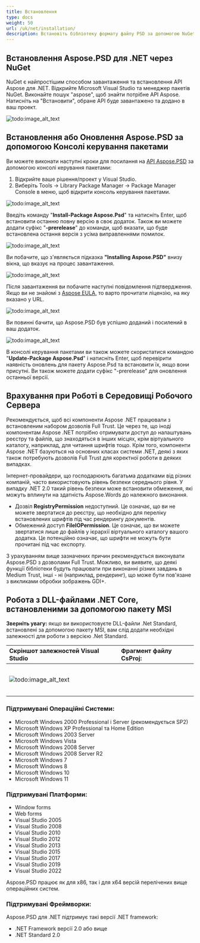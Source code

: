 ```yaml
---
title: Встановлення
type: docs
weight: 50
url: /uk/net/installation/
description: Встановіть бібліотеку формату файлу PSD за допомогою NuGet або Консолі керування пакетами.
---
```


## **Встановлення Aspose.PSD для .NET через NuGet**
NuGet є найпростішим способом завантаження та встановлення API Aspose для .NET. Відкрийте Microsoft Visual Studio та менеджер пакетів NuGet. Виконайте пошук "aspose", щоб знайти потрібне API Aspose. Натисніть на "Встановити", обране API буде завантажено та додано в ваш проект.

![todo:image_alt_text](installation_1.png)
## **Встановлення або Оновлення Aspose.PSD за допомогою Консолі керування пакетами**
Ви можете виконати наступні кроки для посилання на [API Aspose.PSD](https://www.nuget.org/packages/Aspose.psd/) за допомогою консолі керування пакетами:

1. Відкрийте ваше рішення/проект у Visual Studio.
1. Виберіть Tools -> Library Package Manager -> Package Manager Console в меню, щоб відкрити консоль керування пакетами.

![todo:image_alt_text](installation_2.png)

Введіть команду "**Install-Package Aspose.Psd**" та натисніть Enter, щоб встановити останню повну версію в своє додаток. Також ви можете додати суфікс "**-prerelease**" до команди, щоб вказати, що буде встановлена остання версія з усіма виправленнями помилок.

![todo:image_alt_text](installation_3.png)

Ви побачите, що з'являється підказка **"Installing Aspose.PSD"** внизу вікна, що вказує на процес завантаження.

![todo:image_alt_text](installation_4.png)

Після завантаження ви побачите наступні повідомлення підтвердження. Якщо ви не знайомі з [Aspose EULA](https://company.aspose.com/legal/eula), то варто прочитати ліцензію, на яку вказано у URL.

![todo:image_alt_text](installation_5.png)

Ви повинні бачити, що Aspose.PSD був успішно доданий і посилений в ваш додаток.

![todo:image_alt_text](installation_6.png)

В консолі керування пакетами ви також можете скористатися командою "**Update-Package Aspose.Psd**" і натисніть Enter, щоб перевірити наявність оновлень для пакету Aspose.Psd та встановити їх, якщо вони присутні. Ви також можете додати суфікс "-prerelease" для оновлення останньої версії.

## **Врахування при Роботі в Середовищі Робочого Сервера**
Рекомендується, щоб всі компоненти Aspose .NET працювали з встановленим набором дозволів Full Trust. Це через те, що іноді компонентам Aspose .NET потрібно отримувати доступ до налаштувань реєстру та файлів, що знаходяться в інших місцях, крім віртуального каталогу, наприклад, для читання шрифтів тощо. Крім того, компоненти Aspose .NET базуються на основних класах системи .NET, деякі з яких також потребують дозволів Full Trust для коректної роботи в деяких випадках.

Інтернет-провайдери, що господарюють багатьма додатками від різних компаній, часто використовують рівень безпеки середнього рівня. У випадку .NET 2.0 такий рівень безпеки може встановити обмеження, які можуть вплинути на здатність Aspose.Words до належного виконання.

- Дозвіл **RegistryPermission** недоступний. Це означає, що ви не можете звертатися до реєстру, що необхідно для переліку встановлених шрифтів під час рендерингу документів.
- Обмежений доступ **FileIOPermission**. Це означає, що ви можете звертатися лише до файлів у ієрархії віртуального каталогу вашого додатка. Це потенційно означає, що шрифти не можуть бути прочитані під час експорту.

З урахуванням вище зазначених причин рекомендується виконувати Aspose.PSD з дозволами Full Trust. Можливо, ви виявите, що деякі функції бібліотеки будуть працювати при виконанні різних завдань в Medium Trust, інші - ні (наприклад, рендеринг), що може бути пов'язане з викликами обробки зображень GDI+.

## **Робота з DLL-файлами .NET Core, встановленими за допомогою пакету MSI**


**Зверніть увагу:** якщо ви використовуєте DLL-файли .Net Standard, встановлені за допомогою пакету MSI, вам слід додати необхідні залежності для роботи з версією .Net Standard.

|**Скріншот залежностей Visual Studio**|**Фрагмент файлу CsProj:**|
| :- | :- |
|![todo:image_alt_text](installation_7.png)|<ItemGroup><p></p><p>`    `<PackageReference Include="System.Drawing.Common" Version="4.5.1" /></p><p>`    `<PackageReference Include="System.Text.Encoding.CodePages" Version="4.5.0" /></p><p></p></ItemGroup>|## **Системні Вимоги**
### **Підтримувані Операційні Системи:**
- Microsoft Windows 2000 Professional і Server (рекомендується SP2)
- Microsoft Windows XP Professional та Home Edition
- Microsoft Windows 2003 Server
- Microsoft Windows Vista
- Microsoft Windows 2008 Server
- Microsoft Windows 2008 Server R2
- Microsoft Windows 7
- Microsoft Windows 8
- Microsoft Windows 10
- Microsoft Windows 11
### **Підтримувані Платформи:**
- Window forms
- Web forms
- Visual Studio 2005
- Visual Studio 2008
- Visual Studio 2010
- Visual Studio 2012
- Visual Studio 2013
- Visual Studio 2015
- Visual Studio 2017
- Visual Studio 2019
- Visual Studio 2022

Aspose.PSD працює як для x86, так і для x64 версій перелічених вище операційних систем.
### **Підтримувані Фреймворки:**
Aspose.PSD для .NET підтримує такі версії .NET framework:

- .NET Framework версії 2.0 або вище
- .NET Standard 2.0
